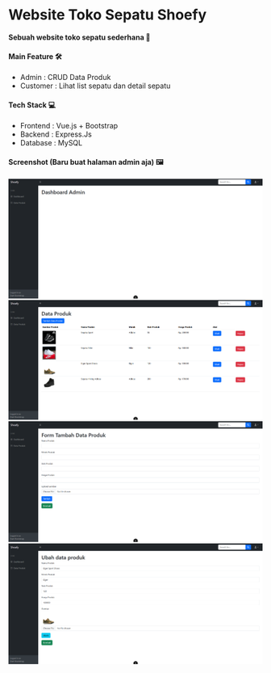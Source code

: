 # Website Toko Sepatu Shoefy
**Sebuah website toko sepatu sederhana 🏪**

#### Main Feature 🛠️
- Admin : CRUD Data Produk
- Customer : Lihat list sepatu dan detail sepatu

#### Tech Stack 💻
- Frontend : Vue.js + Bootstrap
- Backend : Express.Js
- Database : MySQL

#### Screenshot (Baru buat halaman admin aja) 🖼️
![Dashboard Admin](frontend/public/assets/img/dashboardadmin.png)
<br>
![Data Produk](frontend/public/assets/img/halaman%20data%20produk.png)
<br>
![Form Tambah Produk](frontend/public/assets/img/Form%20Tambah%20Produk.png)
<br>
![Form Ubah Data Produk](frontend/public/assets/img/Form%20ubah%20data%20produk.png)

